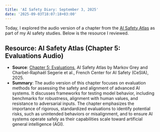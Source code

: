 ```yaml
---
title: 'AI Safety Diary: September 3, 2025'
date: '2025-09-03T18:07:18+03:00'
---
```


Today, I explored the audio version of a chapter from the [AI Safety Atlas](https://ai-safety-atlas.com/) as part of my AI safety studies. Below is the resource I reviewed.

## Resource: AI Safety Atlas (Chapter 5: Evaluations Audio)

- **Source**: [Chapter 5: Evaluations](https://ai-safety-atlas.com/chapters/05), AI Safety Atlas by Markov Grey and Charbel-Raphaël Segerie et al., French Center for AI Safety (CeSIA), 2025.
- **Summary**: The audio version of this chapter focuses on evaluation methods for assessing the safety and alignment of advanced AI systems. It discusses frameworks for testing model behavior, including benchmarks for robustness, alignment with human values, and resistance to adversarial inputs. The chapter emphasizes the importance of rigorous, standardized evaluations to identify potential risks, such as unintended behaviors or misalignment, and to ensure AI systems operate safely as their capabilities scale toward artificial general intelligence (AGI).